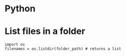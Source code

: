 # Python

# List files in a folder
```
import os
filenames = os.listdir(folder_path) # returns a list
```
